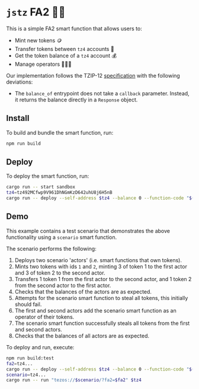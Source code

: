 # `jstz` FA2 👨‍⚖️

This is a simple FA2 smart function that allows users to:

- Mint new tokens 🪙
- Transfer tokens between `tz4` accounts 🤝
- Get the token balance of a `tz4` account 💰
- Manage operators 🧑‍🤝‍🧑

Our implementation follows the TZIP-12 [specification](https://tzip.tezosagora.org/proposal/tzip-12/) with the following deviations:

- The `balance_of` entrypoint does not take a `callback` parameter. Instead, it returns the balance directly in a `Response` object.

## Install

To build and bundle the smart function, run:

```sh
npm run build
```

## Deploy

To deploy the smart function, run:

```sh
cargo run -- start sandbox
tz4=tz492MCfwp9V961DhNGmKzD642uhU8j6H5nB
cargo run -- deploy --self-address $tz4 --balance 0 --function-code "$(cat dist/index.js)"
```

## Demo

This example contains a test scenario that demonstrates the above functionality using a `scenario` smart function.

The scenario performs the following:

1. Deploys two scenario 'actors' (i.e. smart functions that own tokens).
2. Mints two tokens with ids `1` and `2`, minting 3 of token 1 to the first actor and 3 of token 2 to the second actor.
3. Transfers 1 token 1 from the first actor to the second actor, and 1 token 2 from the second actor to the first actor.
4. Checks that the balances of the actors are as expected.
5. Attempts for the scenario smart function to steal all tokens, this initially should fail.
6. The first and second actors add the scenario smart function as an operator of their tokens.
7. The scenario smart function successfully steals all tokens from the first and second actors.
8. Checks that the balances of all actors are as expected.

To deploy and run, execute:

```sh
npm run build:test
fa2=tz4...
cargo run -- deploy --self-address $tz4 --balance 0 --function-code "$(cat dist/test/index.js)"
scenario=tz4...
cargo run -- run "tezos://$scenario/?fa2=$fa2" $tz4
```
